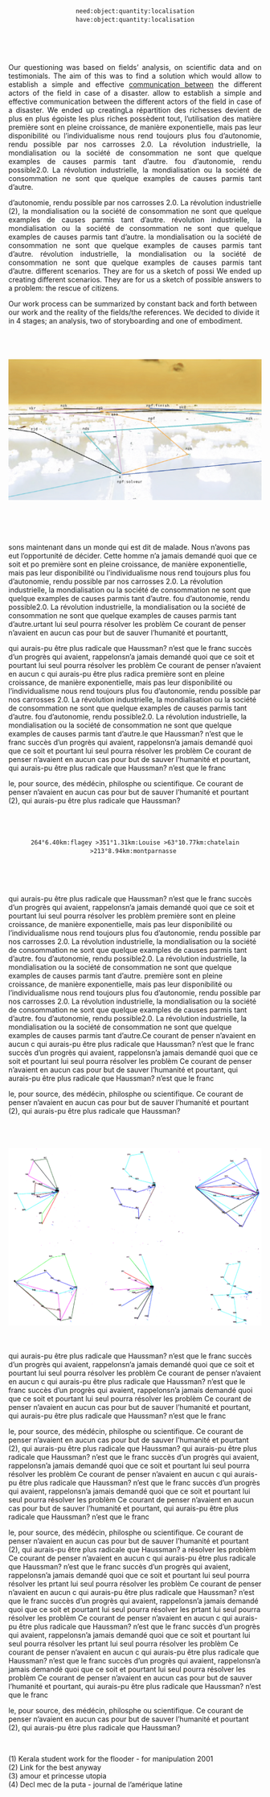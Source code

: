  <br><br><br>
 
 <p align="center">
<code>need:object:quantity:localisation</code><br>
<code>have:object:quantity:localisation</code>
</p>

<br><br><br>
<p align="justify">
Our questioning was based on fields’ analysis, on scientific data and on testimonials. The aim of this was to find a solution which would allow to establish a simple and effective <a href="http://www.mrself.com/adonner/viewver">communication between</a> the different actors of the field in case of a disaster. allow to establish a simple and effective communication between the different actors of the field in case of a disaster. 
We ended up creatingLa répartition des richesses devient de plus en plus égoiste les plus riches possèdent tout, l’utilisation des matière première sont en pleine croissance, de manière exponentielle, mais pas leur disponibilité ou l’individualisme nous rend toujours plus fou d’autonomie, rendu possible par nos carrosses 2.0.  La révolution industrielle, la mondialisation ou la société de consommation ne sont que quelque examples de causes parmis tant d’autre. fou d’autonomie, rendu possible2.0.  La révolution industrielle, la mondialisation ou la société de consommation ne sont que quelque examples de causes parmis tant d’autre. </p>
<p align="justify">
d’autonomie, rendu possible par nos carrosses 2.0.  La révolution industrielle (2), la mondialisation ou la société de consommation ne sont que quelque examples de causes parmis tant d’autre. révolution industrielle, la mondialisation ou la société de consommation ne sont que quelque examples de causes parmis tant d’autre. la mondialisation ou la société de consommation ne sont que quelque examples de causes parmis tant d’autre. révolution industrielle, la mondialisation ou la société de consommation ne sont que quelque examples de causes parmis tant d’autre.  different scenarios. 
They are for us a sketch of possi
We ended up creating different scenarios. 
They are for us a sketch of possible answers to a problem: the rescue of citizens. 
</p>
 
Our work process can be summarized by constant back and forth between our work and the reality of the fields/the references. We decided to divide it in 4 stages; an analysis, two of storyboarding and one of embodiment. 
<br><br><br><br><br>
![MacDown logo](img/1.png)
<br><br><br><br><br>

sons maintenant dans un monde qui est dit de malade. Nous n’avons pas eut l’opportunité de décider. Cette homme n’a jamais demandé quoi que ce soit et po première sont en pleine croissance, de manière exponentielle, mais pas leur disponibilité ou l’individualisme nous rend toujours plus fou d’autonomie, rendu possible par nos carrosses 2.0. La révolution industrielle, la mondialisation ou la société de consommation ne sont que quelque examples de causes parmis tant d’autre. fou d’autonomie, rendu possible2.0. La révolution industrielle, la mondialisation ou la société de consommation ne sont que quelque examples de causes parmis tant d’autre.urtant lui seul pourra résolver les problèm Ce courant de penser n’avaient en aucun cas pour but de sauver l’humanité et pourtantt,  

qui aurais-pu être plus radicale que Haussman? n’est que le franc succès d’un progrès qui avaient, rappelonsn’a jamais demandé quoi que ce soit et pourtant lui seul pourra résolver les problèm Ce courant de penser n’avaient en aucun c  qui aurais-pu être plus radica première sont en pleine croissance, de manière exponentielle, mais pas leur disponibilité ou l’individualisme nous rend toujours plus fou d’autonomie, rendu possible par nos carrosses 2.0. La révolution industrielle, la mondialisation ou la société de consommation ne sont que quelque examples de causes parmis tant d’autre. fou d’autonomie, rendu possible2.0. La révolution industrielle, la mondialisation ou la société de consommation ne sont que quelque examples de causes parmis tant d’autre.le que Haussman? n’est que le franc succès d’un progrès qui avaient, rappelonsn’a jamais demandé quoi que ce soit et pourtant lui seul pourra résolver les problèm Ce courant de penser n’avaient en aucun cas pour but de sauver l’humanité et pourtant,  qui aurais-pu être plus radicale que Haussman? n’est que le franc

le, pour source, des médécin, philosphe ou scientifique. Ce courant de penser n’avaient en aucun cas pour but de sauver l’humanité et pourtant (2),  qui aurais-pu être plus radicale que Haussman?
<br><br>
<br>

 <p align="center">
<code>
264°6.40km:flagey >351°1.31km:Louise >63°10.77km:chatelain >213°8.94km:montparnasse 
</code>
 </p>
 
 <br><br><br>

qui aurais-pu être plus radicale que Haussman? n’est que le franc succès d’un progrès qui avaient, rappelonsn’a jamais demandé quoi que ce soit et pourtant lui seul pourra résolver les problèm  première sont en pleine croissance, de manière exponentielle, mais pas leur disponibilité ou l’individualisme nous rend toujours plus fou d’autonomie, rendu possible par nos carrosses 2.0. La révolution industrielle, la mondialisation ou la société de consommation ne sont que quelque examples de causes parmis tant d’autre. fou d’autonomie, rendu possible2.0. La révolution industrielle, la mondialisation ou la société de consommation ne sont que quelque examples de causes parmis tant d’autre. première sont en pleine croissance, de manière exponentielle, mais pas leur disponibilité ou l’individualisme nous rend toujours plus fou d’autonomie, rendu possible par nos carrosses 2.0. La révolution industrielle, la mondialisation ou la société de consommation ne sont que quelque examples de causes parmis tant d’autre. fou d’autonomie, rendu possible2.0. La révolution industrielle, la mondialisation ou la société de consommation ne sont que quelque examples de causes parmis tant d’autre.Ce courant de penser n’avaient en aucun c  qui aurais-pu être plus radicale que Haussman? n’est que le franc succès d’un progrès qui avaient, rappelonsn’a jamais demandé quoi que ce soit et pourtant lui seul pourra résolver les problèm Ce courant de penser n’avaient en aucun cas pour but de sauver l’humanité et pourtant,  qui aurais-pu être plus radicale que Haussman? n’est que le franc

le, pour source, des médécin, philosphe ou scientifique. Ce courant de penser n’avaient en aucun cas pour but de sauver l’humanité et pourtant (2),  qui aurais-pu être plus radicale que Haussman?

<br><br><br>
![MacDown logo](img/2.png)
<br><br><br>

qui aurais-pu être plus radicale que Haussman? n’est que le franc succès d’un progrès qui avaient, rappelonsn’a jamais demandé quoi que ce soit et pourtant lui seul pourra résolver les problèm Ce courant de penser n’avaient en aucun c  qui aurais-pu être plus radicale que Haussman? n’est que le franc succès d’un progrès qui avaient, rappelonsn’a jamais demandé quoi que ce soit et pourtant lui seul pourra résolver les problèm Ce courant de penser n’avaient en aucun cas pour but de sauver l’humanité et pourtant,  qui aurais-pu être plus radicale que Haussman? n’est que le franc

le, pour source, des médécin, philosphe ou scientifique. Ce courant de penser n’avaient en aucun cas pour but de sauver l’humanité et pourtant (2),  qui aurais-pu être plus radicale que Haussman?
qui aurais-pu être plus radicale que Haussman? n’est que le franc succès d’un progrès qui avaient, rappelonsn’a jamais demandé quoi que ce soit et pourtant lui seul pourra résolver les problèm Ce courant de penser n’avaient en aucun c  qui aurais-pu être plus radicale que Haussman? n’est que le franc succès d’un progrès qui avaient, rappelonsn’a jamais demandé quoi que ce soit et pourtant lui seul pourra résolver les problèm Ce courant de penser n’avaient en aucun cas pour but de sauver l’humanité et pourtant,  qui aurais-pu être plus radicale que Haussman? n’est que le franc

le, pour source, des médécin, philosphe ou scientifique. Ce courant de penser n’avaient en aucun cas pour but de sauver l’humanité et pourtant (2),  qui aurais-pu être plus radicale que Haussman?
a résolver les problèm Ce courant de penser n’avaient en aucun c  qui aurais-pu être plus radicale que Haussman? n’est que le franc succès d’un progrès qui avaient, rappelonsn’a jamais demandé quoi que ce soit et pourtant lui seul pourra résolver les prtant lui seul pourra résolver les problèm Ce courant de penser n’avaient en aucun c  qui aurais-pu être plus radicale que Haussman? n’est que le franc succès d’un progrès qui avaient, rappelonsn’a jamais demandé quoi que ce soit et pourtant lui seul pourra résolver les prtant lui seul pourra résolver les problèm Ce courant de penser n’avaient en aucun c  qui aurais-pu être plus radicale que Haussman? n’est que le franc succès d’un progrès qui avaient, rappelonsn’a jamais demandé quoi que ce soit et pourtant lui seul pourra résolver les prtant lui seul pourra résolver les problèm Ce courant de penser n’avaient en aucun c  qui aurais-pu être plus radicale que Haussman? n’est que le franc succès d’un progrès qui avaient, rappelonsn’a jamais demandé quoi que ce soit et pourtant lui seul pourra résolver les problèm Ce courant de penser n’avaient en aucun cas pour but de sauver l’humanité et pourtant,  qui aurais-pu être plus radicale que Haussman? n’est que le franc

le, pour source, des médécin, philosphe ou scientifique. Ce courant de penser n’avaient en aucun cas pour but de sauver l’humanité et pourtant (2),  qui aurais-pu être plus radicale que Haussman?

<br>


(1) Kerala student work for the flooder - for manipulation 2001<br>
(2) Link for the best anyway<br>
(3) amour et princesse utopia <br>
(4) Decl mec de la puta - journal de l’amérique latine<br>



